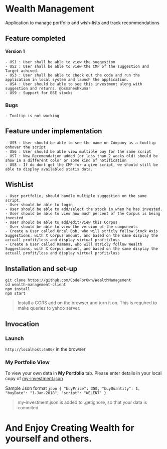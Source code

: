 # Wealth Management
Application to manage portfolio and wish-lists and track recommendations

## Feature completed
####    Version 1
    - US1 : User shall be able to view the suggestion
    - US2 : User shall be able to view the CMP of the suggestion and Target achived.
    - US3 : User shall be able to check out the code and run the application in local system and launch the application.
    - US4 : User should be able to see this investment along with suggestion and returns. @bsmaheshkumar
    - US9 : Support for BSE stocks

### Bugs
    - Tooltip is not working

## Feature under implementation
    - US5 : User should be able to see the name on Company as a tooltip onhover the script
    - US6 : User should be able view multiple buy for the same script
    - US7 : New Recomendation added (or less than 2 weeks old) should be show in a different color or some kind of notification
    - US8 : If do dont get the CMP for a give script, we should still be able to display availabled statis data.

## WishList
    - User portfolio, should handle multiple suggestion on the same script.
    - User should be able to login
    - User should be able to add/select the stock in when he has invested.
    - User should be able to view how much percent of the Corpus is being invested
    - User should be able to add/edit/view this Corpus
    - User should be able to view the version of the components
    - Create a User called Uncel Bob, who will stricly follow Stock Axis Suggestions, with X Corpus amount, and based on the same display the actuall profit/loss and display virtual profit/loss
    - Create a User called Ramana, who will stricly follow Wealth Suggestions, with X Corpus amount, and based on the same display the actuall profit/loss and display virtual profit/loss


## Installation and set-up
```
git clone https://github.com/CodeForOwn/WealthManagement
cd wealth-management-client
npm install
npm start
```
> Install a CORS add on the browser and turn it on. This is required to make queries to yahoo server.

##  Invocation
### Launch 
`http://localhost:4n00/` in the browser

### My Portfolio View

To view your own data in **My Portfolio** tab. Please enter details in your local copy of [my-investment.json](https://github.com/CodeForOwn/WealthManagement/blob/master/wealth-management-client/src/app/data/my-investment.json)
        
Sample Json format
    ```json
        {
        "buyPrice": 350,
        "buyQuantity": 1,
        "buyDate": "1-Jan-2018",
        "script": "WELENT"
        }
    ```

> my-investment.json is added to .getignore, so that your data is commited.


# And Enjoy Creating Wealth for yourself and others.

